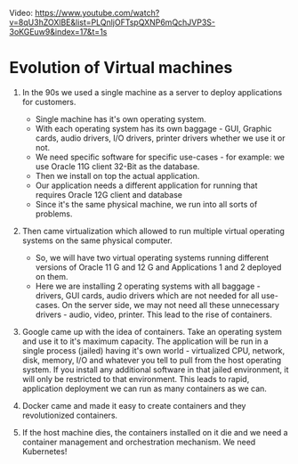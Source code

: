 Video: https://www.youtube.com/watch?v=8qU3hZOXlBE&list=PLQnljOFTspQXNP6mQchJVP3S-3oKGEuw9&index=17&t=1s

# Evolution of Virtual machines

1. In the 90s we used a single machine as a server to deploy applications for customers.
   - Single machine has it's own operating system.
   - With each operating system has its own baggage - GUI, Graphic cards, audio drivers, I/O drivers, printer drivers whether we use it or not.
   - We need specific software for specific use-cases - for example: we use Oracle 11G client 32-Bit as the database.
   - Then we install on top the actual application.
   - Our application needs a different application for running that requires Oracle 12G client and database
   - Since it's the same physical machine, we run into all sorts of problems.

2. Then came virtualization which allowed to run multiple virtual operating systems on the same physical computer.
   - So, we will have two virtual operating systems running different versions of Oracle 11 G and 12 G and Applications 1 and 2 deployed on them.
   - Here we are installing 2 operating systems with all baggage - drivers, GUI cards, audio drivers which are not needed for all use-cases. On the server side, we may not need all these unnecessary drivers - audio, video, printer. This lead to the rise of containers.

3. Google came up with the idea of containers. Take an operating system and use it to it's maximum capacity. The application will be run in a single process (jailed) having it's own world - virtualized CPU, network, disk, memory, I/O and whatever you tell to pull from the host operating system. If you install any additional software in that jailed environment, it will only be restricted to that environment. This leads to rapid, application deployment we can run as many containers as we can.

4. Docker came and made it easy to create containers and they revolutionized containers.

5. If the host machine dies, the containers installed on it die and we need a container management and orchestration mechanism. We need Kubernetes!